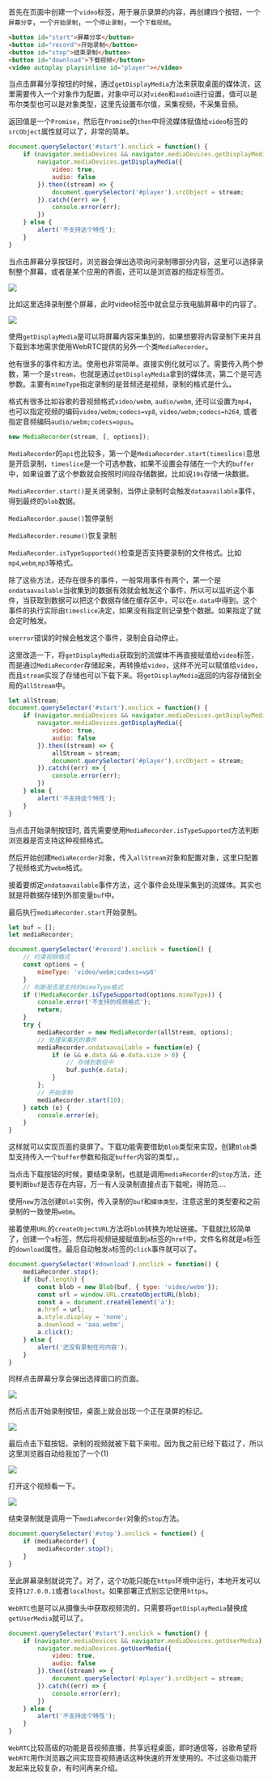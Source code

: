 首先在页面中创建一个```video```标签，用于展示录屏的内容，再创建四个按钮，一个```屏幕分享```，一个```开始录制```，一个```停止录制```，一个```下载视频```。

```html
<button id="start">屏幕分享</button>
<button id="record">开始录制</button>
<button id="stop">结束录制</button>
<button id="download">下载视频</button>
<video autoplay playsinline id="player"></video>
```

当点击屏幕分享按钮的时候，通过```getDisplayMedia```方法来获取桌面的媒体流，这里需要传入一个对象作为配置，对象中可以对```video```和```audio```进行设置，值可以是布尔类型也可以是对象类型，这里先设置布尔值，采集视频，不采集音频。

返回值是一个```Promise```，然后在```Promise```的```then```中将流媒体赋值给```video```标签的```srcObject```属性就可以了，非常的简单。

```js
document.querySelector('#start').onclick = function() {
    if (navigator.mediaDevices && navigator.mediaDevices.getDisplayMedia) {
        navigator.mediaDevices.getDisplayMedia({
            video: true,
            audio: false
        }).then((stream) => {
            document.querySelector('#player').srcObject = stream;
        }).catch((err) => {
            console.error(err);
        })
    } else {
        alert('不支持这个特性');
    }
}
```

当点击屏幕分享按钮时，浏览器会弹出选项询问录制哪部分内容，这里可以选择录制整个屏幕，或者是某个应用的界面，还可以是浏览器的指定标签页。

![](https://p1-juejin.byteimg.com/tos-cn-i-k3u1fbpfcp/f82455d31d244977ba74edb906b8709e~tplv-k3u1fbpfcp-watermark.image)

比如这里选择录制整个屏幕，此时video标签中就会显示我电脑屏幕中的内容了。

![](https://p1-juejin.byteimg.com/tos-cn-i-k3u1fbpfcp/6cf0c394fc4b4aa4918218b39c06641d~tplv-k3u1fbpfcp-watermark.image)

使用```getDisplayMedia```是可以将屏幕内容采集到的，如果想要将内容录制下来并且下载到本地需求使用WebRTC提供的另外一个类```MediaRecorder```。

他有很多的事件和方法。使用也非常简单。直接实例化就可以了。需要传入两个参数，第一个是```stream```，也就是通过```getDisplayMedia```拿到的媒体流，第二个是可选参数。主要有```mimeType```指定录制的是音频还是视频，录制的格式是什么。

格式有很多比如谷歌的音视频格式```video/webm```, ```audio/webm```, 还可以设置为```mp4```， 也可以指定视频的编码```video/webm;codecs=vp8```, ```video/webm;codecs=h264```, 或者指定音频编码```audio/webm;codecs=opus```。

```js
new MediaRecorder(stream, [, options]);
```

```MediaRecorder```的```api```也比较多，第一个是```MediaRecorder.start(timeslice)```意思是开启录制，```timeslice```是一个可选参数，如果不设置会存储在一个大的```buffer```中，如果设置了这个参数就会按照时间段存储数据，比如说```10s```存储一块数据。

```MediaRecorder.start()```是关闭录制，当停止录制时会触发```dataavailable```事件，得到最终的```blob```数据。

```MediaRecorder.pause()```暂停录制

```MediaRecorder.resume()```恢复录制

```MediaRecorder.isTypeSupported()```检查是否支持要录制的文件格式。比如```mp4```,```webm```,```mp3```等格式。

除了这些方法，还存在很多的事件，一般常用事件有两个，第一个是```ondataavailable```当收集到的数据有效就会触发这个事件，所以可以监听这个事件，当获取到数据可以把这个数据存储在缓存区中，可以在```e.data```中得到。这个事件的执行实际由```timeslice```决定，如果没有指定则记录整个数据。如果指定了就会定时触发。

```onerror```错误的时候会触发这个事件，录制会自动停止。

这里改造一下，将```getDisplayMedia```获取到的流媒体不再直接赋值给```video```标签，而是通过```MediaRecorder```存储起来，再转换给```video```，这样不光可以赋值给```video```，而且```stream```实现了存储也可以下载下来。将```getDisplayMedia```返回的内容存储到全局的```allStream```中。

```js
let allStream;
document.querySelector('#start').onclick = function() {
    if (navigator.mediaDevices && navigator.mediaDevices.getDisplayMedia) {
        navigator.mediaDevices.getDisplayMedia({
            video: true,
            audio: false
        }).then((stream) => {
            allStream = stream;
            document.querySelector('#player').srcObject = stream;
        }).catch((err) => {
            console.error(err);
        })
    } else {
        alert('不支持这个特性');
    }
}
```

当点击开始录制按钮时, 首先需要使用```MediaRecorder.isTypeSupported```方法判断浏览器是否支持这种视频格式。

然后开始创建```MediaRecorder```对象，传入```allStream```对象和配置对象，这里只配置了视频格式为```webm```格式。

接着要绑定```ondataavailable```事件方法，这个事件会处理采集到的流媒体。其实也就是将数据存储到外部变量```buf```中。

最后执行```mediaRecorder.start```开始录制。

```js
let buf = [];
let mediaRecorder;

document.querySelector('#record').onclick = function() {
    // 约束视频格式
    const options = {
        mimeType: 'video/webm;codecs=vp8'
    }
    // 判断是否是支持的mimeType格式
    if (!MediaRecorder.isTypeSupported(options.mimeType)) {
        console.error('不支持的视频格式');
        return;
    }
    try {
        mediaRecorder = new MediaRecorder(allStream, options);
        // 处理采集到的事件
        mediaRecorder.ondataavailable = function(e) {
            if (e && e.data && e.data.size > 0) {
                // 存储到数组中
                buf.push(e.data);
            }
        };
        // 开始录制
        mediaRecorder.start(10);
    } catch (e) {
        console.error(e);
    }
}
```

这样就可以实现页面的录屏了。下载功能需要借助```Blob```类型来实现，创建```Blob```类型支持传入一个```buffer```参数和指定```buffer```内容的类型，。

当点击下载按钮的时候，要结束录制，也就是调用```mediaRecorder```的```stop```方法，还要判断```buf```是否存在内容，万一有人没录制直接点击下载呢，得防范....

使用```new```方法创建```Blol```实例，传入录制的````buf````和```媒体类型```，注意这里的类型要和之前录制的一致使用```webm```。

接着使用```URL```的```createObjectURL```方法将```blob```转换为地址链接。下载就比较简单了，创建一个```a```标签，然后将视频链接赋值到```a```标签的```href```中，文件名称就是```a```标签的```download```属性。最后自动触发```a```标签的```click```事件就可以了。

```js
document.querySelector('#download').onclick = function() {
    mediaRecorder.stop();
    if (buf.length) {
        const blob = new Blob(buf, { type: 'video/webm'});
        const url = window.URL.createObjectURL(blob);
        const a = document.createElement('a');
        a.href = url;
        a.style.display = 'none';
        a.download = 'aaa.webm';
        a.click();
    } else {
        alert('还没有录制任何内容');
    }
}
```

同样点击屏幕分享会弹出选择窗口的页面。

![](https://p9-juejin.byteimg.com/tos-cn-i-k3u1fbpfcp/000c23d112da4488b2dc989d6202589d~tplv-k3u1fbpfcp-watermark.image)

然后点击开始录制按钮，桌面上就会出现一个正在录屏的标记。

![](https://p6-juejin.byteimg.com/tos-cn-i-k3u1fbpfcp/24b6ebc3850140f8a0bf6a2fbf052d01~tplv-k3u1fbpfcp-watermark.image)

最后点击下载按钮，录制的视频就被下载下来啦。因为我之前已经下载过了，所以这里浏览器自动给我加了一个(1)

![](https://p9-juejin.byteimg.com/tos-cn-i-k3u1fbpfcp/6ae83996bedb4bbeae811682eeebfda3~tplv-k3u1fbpfcp-watermark.image)

打开这个视频看一下。

![](https://p1-juejin.byteimg.com/tos-cn-i-k3u1fbpfcp/846c16f0945c414f878f39ae2da89a5a~tplv-k3u1fbpfcp-watermark.image)


结束录制就是调用一下```mediaRecorder```对象的```stop```方法。

```js
document.querySelector('#stop').onclick = function() {
    if (mediaRecorder) {
        mediaRecorder.stop();
    }
}
```

至此屏幕录制就说完了。对了，这个功能只能在```https```环境中运行，本地开发可以支持```127.0.0.1```或者```localhost```。如果部署正式别忘记使用```https```。

```WebRTC```也是可以从摄像头中获取视频流的，只需要将```getDisplayMedia```替换成```getUserMedia```就可以了。

```js
document.querySelector('#start').onclick = function() {
    if (navigator.mediaDevices && navigator.mediaDevices.getUserMedia) {
        navigator.mediaDevices.getUserMedia({
            video: true,
            audio: false
        }).then((stream) => {
            document.querySelector('#player').srcObject = stream;
        }).catch((err) => {
            console.error(err);
        })
    } else {
        alert('不支持这个特性');
    }
}
```

```WebRTC```比较高级的功能是音视频直播，共享远程桌面，即时通信等，谷歌希望将```WebRTC```用作浏览器之间实现音视频通话这种快速的开发使用的。不过这些功能开发起来比较复杂，有时间再来介绍。
